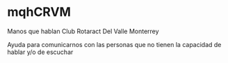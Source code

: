 # mqhCRVM
Manos que hablan
Club Rotaract Del Valle Monterrey

Ayuda para comunicarnos con las personas que no tienen la capacidad de hablar y/o de escuchar
